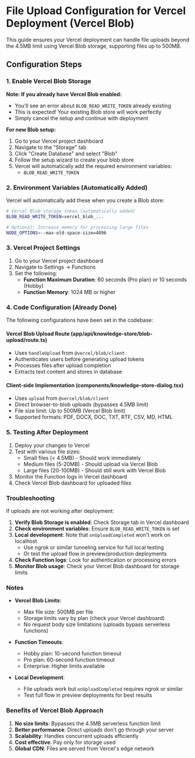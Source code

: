 # File Upload Configuration for Vercel Deployment (Vercel Blob)

This guide ensures your Vercel deployment can handle file uploads beyond the 4.5MB limit using Vercel Blob storage, supporting files up to 500MB.

## Configuration Steps

### 1. Enable Vercel Blob Storage

**Note: If you already have Vercel Blob enabled:**
- You'll see an error about `BLOB_READ_WRITE_TOKEN` already existing
- This is expected! Your existing Blob store will work perfectly
- Simply cancel the setup and continue with deployment

**For new Blob setup:**
1. Go to your Vercel project dashboard
2. Navigate to the "Storage" tab
3. Click "Create Database" and select "Blob"
4. Follow the setup wizard to create your blob store
5. Vercel will automatically add the required environment variables:
   - `BLOB_READ_WRITE_TOKEN`

### 2. Environment Variables (Automatically Added)

Vercel will automatically add these when you create a Blob store:

```bash
# Vercel Blob storage token (automatically added)
BLOB_READ_WRITE_TOKEN=vercel_blob_...

# Optional: Increase memory for processing large files
NODE_OPTIONS=--max-old-space-size=4096
```

### 3. Vercel Project Settings

1. Go to your Vercel project dashboard
2. Navigate to Settings → Functions
3. Set the following:
   - **Function Maximum Duration**: 60 seconds (Pro plan) or 10 seconds (Hobby)
   - **Function Memory**: 1024 MB or higher

### 4. Code Configuration (Already Done)

The following configurations have been set in the codebase:

#### Vercel Blob Upload Route (app/api/knowledge-store/blob-upload/route.ts)
- Uses `handleUpload` from `@vercel/blob/client`
- Authenticates users before generating upload tokens
- Processes files after upload completion
- Extracts text content and stores in database

#### Client-side Implementation (components/knowledge-store-dialog.tsx)
- Uses `upload` from `@vercel/blob/client`
- Direct browser-to-blob uploads (bypasses 4.5MB limit)
- File size limit: Up to 500MB (Vercel Blob limit)
- Supported formats: PDF, DOCX, DOC, TXT, RTF, CSV, MD, HTML

### 5. Testing After Deployment

1. Deploy your changes to Vercel
2. Test with various file sizes:
   - Small files (< 4.5MB) - Should work immediately
   - Medium files (5-20MB) - Should upload via Vercel Blob
   - Large files (20-100MB) - Should still work with Vercel Blob
3. Monitor the Function logs in Vercel dashboard
4. Check Vercel Blob dashboard for uploaded files

### Troubleshooting

If uploads are not working after deployment:

1. **Verify Blob Storage is enabled**: Check Storage tab in Vercel dashboard
2. **Check environment variables**: Ensure `BLOB_READ_WRITE_TOKEN` is set
3. **Local development**: Note that `onUploadCompleted` won't work on localhost
   - Use ngrok or similar tunneling service for full local testing
   - Or test the upload flow in preview/production deployments
4. **Check Function logs**: Look for authentication or processing errors
5. **Monitor Blob usage**: Check your Vercel Blob dashboard for storage limits

### Notes

- **Vercel Blob Limits**:
  - Max file size: 500MB per file
  - Storage limits vary by plan (check your Vercel dashboard)
  - No request body size limitations (uploads bypass serverless functions)
  
- **Function Timeouts**:
  - Hobby plan: 10-second function timeout
  - Pro plan: 60-second function timeout
  - Enterprise: Higher limits available
  
- **Local Development**:
  - File uploads work but `onUploadCompleted` requires ngrok or similar
  - Test full flow in preview deployments for best results

### Benefits of Vercel Blob Approach

1. **No size limits**: Bypasses the 4.5MB serverless function limit
2. **Better performance**: Direct uploads don't go through your server
3. **Scalability**: Handles concurrent uploads efficiently
4. **Cost effective**: Pay only for storage used
5. **Global CDN**: Files are served from Vercel's edge network 